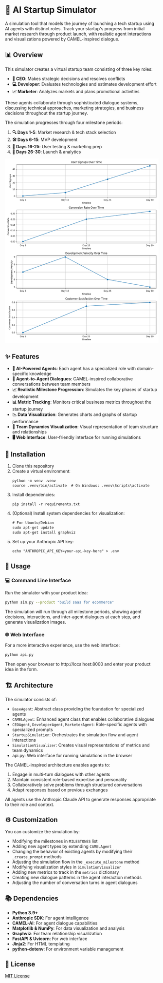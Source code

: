 # 🚀 AI Startup Simulator

A simulation tool that models the journey of launching a tech startup using AI agents with distinct roles. Track your startup's progress from initial market research through product launch, with realistic agent interactions and visualizations powered by CAMEL-inspired dialogue.

## 📊 Overview

This simulator creates a virtual startup team consisting of three key roles:
- **👔 CEO**: Makes strategic decisions and resolves conflicts
- **💻 Developer**: Evaluates technologies and estimates development effort
- **📈 Marketer**: Analyzes markets and plans promotional activities

These agents collaborate through sophisticated dialogue systems, discussing technical approaches, marketing strategies, and business decisions throughout the startup journey.

The simulation progresses through four milestone periods:
1. **🔍 Days 1-5**: Market research & tech stack selection
2. **🛠️ Days 6-15**: MVP development
3. **🧪 Days 16-25**: User testing & marketing prep
4. **🚀 Days 26-30**: Launch & analytics

![Startup Simulator](startup_metrics.png)

## ✨ Features

- **🤖 AI-Powered Agents**: Each agent has a specialized role with domain-specific knowledge
- **💬 Agent-to-Agent Dialogues**: CAMEL-inspired collaborative conversations between team members
- **📈 Realistic Milestone Progression**: Simulates the key phases of startup development
- **📊 Metric Tracking**: Monitors critical business metrics throughout the startup journey
- **📉 Data Visualization**: Generates charts and graphs of startup performance
- **🔄 Team Dynamics Visualization**: Visual representation of team structure and relationships
- **🖥️ Web Interface**: User-friendly interface for running simulations

## 🔧 Installation

1. Clone this repository
2. Create a virtual environment:
   ```
   python -m venv .venv
   source .venv/bin/activate  # On Windows: .venv\Scripts\activate
   ```
3. Install dependencies:
   ```
   pip install -r requirements.txt
   ```
4. (Optional) Install system dependencies for visualization:
   ```
   # For Ubuntu/Debian
   sudo apt-get update
   sudo apt-get install graphviz
   ```
5. Set up your Anthropic API key:
   ```
   echo "ANTHROPIC_API_KEY=your-api-key-here" > .env
   ```

## 🚀 Usage

### 💻 Command Line Interface

Run the simulator with your product idea:

```bash
python sim.py --product "build saas for ecommerce"
```

The simulation will run through all milestone periods, showing agent decisions, interactions, and inter-agent dialogues at each step, and generate visualization images.

### 🌐 Web Interface

For a more interactive experience, use the web interface:

```bash
python api.py
```

Then open your browser to http://localhost:8000 and enter your product idea in the form.

## 🏗️ Architecture

The simulator consists of:

- `BaseAgent`: Abstract class providing the foundation for specialized agents
- `CAMELAgent`: Enhanced agent class that enables collaborative dialogues
- `CEOAgent`, `DeveloperAgent`, `MarketerAgent`: Role-specific agents with specialized prompts
- `StartupSimulation`: Orchestrates the simulation flow and agent interactions
- `SimulationVisualizer`: Creates visual representations of metrics and team dynamics
- api.py: Web interface for running simulations in the browser

The CAMEL-inspired architecture enables agents to:
1. Engage in multi-turn dialogues with other agents
2. Maintain consistent role-based expertise and personality
3. Collaboratively solve problems through structured conversations
4. Adapt responses based on previous exchanges

All agents use the Anthropic Claude API to generate responses appropriate to their role and context.

## ⚙️ Customization

You can customize the simulation by:

- Modifying the milestones in `MILESTONES` list
- Adding new agent types by extending `CAMELAgent`
- Changing the behavior of existing agents by modifying their `_create_prompt` methods
- Adjusting the simulation flow in the `_execute_milestone` method
- Modifying visualization styles in `SimulationVisualizer`
- Adding new metrics to track in the `metrics` dictionary
- Creating new dialogue patterns in the agent interaction methods
- Adjusting the number of conversation turns in agent dialogues

## 📚 Dependencies

- **Python 3.9+**
- **Anthropic SDK**: For agent intelligence
- **CAMEL-AI**: For agent dialogue capabilities
- **Matplotlib & NumPy**: For data visualization and analysis
- **Graphviz**: For team relationship visualization
- **FastAPI & Uvicorn**: For web interface
- **Jinja2**: For HTML templating
- **python-dotenv**: For environment variable management

## 📝 License

[MIT License](LICENSE)